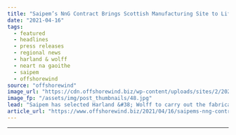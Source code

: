```yaml
---
title: "Saipem’s NnG Contract Brings Scottish Manufacturing Site to Life"
date: "2021-04-16"
tags: 
  - featured
  - headlines
  - press releases
  - regional news
  - harland & wolff
  - neart na gaoithe
  - saipem
  - offshorewind
source: "offshorewind"
image_url: "https://cdn.offshorewind.biz/wp-content/uploads/sites/2/2021/04/16085502/Screenshot_2.jpg"
image_fp: "/assets/img/post_thumbnails/48.jpg"
lead: "Saipem has selected Harland &#38; Wolff to carry out the fabrication and load-out of"
article_url: "https://www.offshorewind.biz/2021/04/16/saipems-nng-contract-brings-scottish-manufacturing-site-to-life/"
---
```


---
